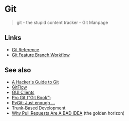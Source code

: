 # Git

> git - the stupid content tracker - Git Manpage

## Links

- [Git Reference](https://git-scm.com/docs)
- [Git Feature Branch Workflow](https://www.atlassian.com/git/tutorials/comparing-workflows/feature-branch-workflow)

## See also

- [A Hacker's Guide to Git](https://wildlyinaccurate.com/a-hackers-guide-to-git/)
- [GitFlow](https://www.atlassian.com/git/tutorials/comparing-workflows/gitflow-workflow)
- [GUI Clients](https://git-scm.com/downloads/guis)
- [Pro Git ("Git Book")](https://git-scm.com/book/en/v2)
- [PyGit: Just enough ...](https://benhoyt.com/writings/pygit/)
- [Trunk-Based Development](https://www.atlassian.com/continuous-delivery/continuous-integration/trunk-based-development)
- [Why Pull Requests Are A BAD IDEA](https://www.youtube.com/watch?v=ASOSEiJCyEM) (the golden horizon)
